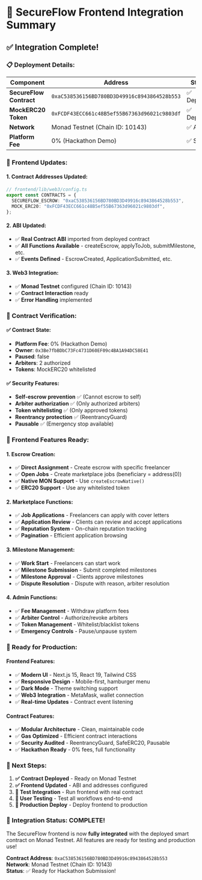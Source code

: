 # 🚀 SecureFlow Frontend Integration Summary

## ✅ **Integration Complete!**

### **📋 Deployment Details:**

| Component               | Address                                      | Status      |
| ----------------------- | -------------------------------------------- | ----------- |
| **SecureFlow Contract** | `0xaC538536156BD780BD3D49916c8943864528b553` | ✅ Deployed |
| **MockERC20 Token**     | `0xFCDF43ECC661c48B5ef55B67363d96021c9803df` | ✅ Deployed |
| **Network**             | Monad Testnet (Chain ID: 10143)              | ✅ Active   |
| **Platform Fee**        | 0% (Hackathon Demo)                          | ✅ Set      |

### **🔧 Frontend Updates:**

#### **1. Contract Addresses Updated:**

```typescript
// frontend/lib/web3/config.ts
export const CONTRACTS = {
  SECUREFLOW_ESCROW: "0xaC538536156BD780BD3D49916c8943864528b553",
  MOCK_ERC20: "0xFCDF43ECC661c48B5ef55B67363d96021c9803df",
};
```

#### **2. ABI Updated:**

- ✅ **Real Contract ABI** imported from deployed contract
- ✅ **All Functions Available** - createEscrow, applyToJob, submitMilestone, etc.
- ✅ **Events Defined** - EscrowCreated, ApplicationSubmitted, etc.

#### **3. Web3 Integration:**

- ✅ **Monad Testnet** configured (Chain ID: 10143)
- ✅ **Contract Interaction** ready
- ✅ **Error Handling** implemented

### **🧪 Contract Verification:**

#### **✅ Contract State:**

- **Platform Fee**: 0% (Hackathon Demo)
- **Owner**: `0x3Be7fbBDbC73Fc4731D60EF09c4BA1A94DC58E41`
- **Paused**: false
- **Arbiters**: 2 authorized
- **Tokens**: MockERC20 whitelisted

#### **✅ Security Features:**

- **Self-escrow prevention** ✅ (Cannot escrow to self)
- **Arbiter authorization** ✅ (Only authorized arbiters)
- **Token whitelisting** ✅ (Only approved tokens)
- **Reentrancy protection** ✅ (ReentrancyGuard)
- **Pausable** ✅ (Emergency stop available)

### **🎯 Frontend Features Ready:**

#### **1. Escrow Creation:**

- ✅ **Direct Assignment** - Create escrow with specific freelancer
- ✅ **Open Jobs** - Create marketplace jobs (beneficiary = address(0))
- ✅ **Native MON Support** - Use `createEscrowNative()`
- ✅ **ERC20 Support** - Use any whitelisted token

#### **2. Marketplace Functions:**

- ✅ **Job Applications** - Freelancers can apply with cover letters
- ✅ **Application Review** - Clients can review and accept applications
- ✅ **Reputation System** - On-chain reputation tracking
- ✅ **Pagination** - Efficient application browsing

#### **3. Milestone Management:**

- ✅ **Work Start** - Freelancers can start work
- ✅ **Milestone Submission** - Submit completed milestones
- ✅ **Milestone Approval** - Clients approve milestones
- ✅ **Dispute Resolution** - Dispute with reason, arbiter resolution

#### **4. Admin Functions:**

- ✅ **Fee Management** - Withdraw platform fees
- ✅ **Arbiter Control** - Authorize/revoke arbiters
- ✅ **Token Management** - Whitelist/blacklist tokens
- ✅ **Emergency Controls** - Pause/unpause system

### **🚀 Ready for Production:**

#### **Frontend Features:**

- ✅ **Modern UI** - Next.js 15, React 19, Tailwind CSS
- ✅ **Responsive Design** - Mobile-first, hamburger menu
- ✅ **Dark Mode** - Theme switching support
- ✅ **Web3 Integration** - MetaMask, wallet connection
- ✅ **Real-time Updates** - Contract event listening

#### **Contract Features:**

- ✅ **Modular Architecture** - Clean, maintainable code
- ✅ **Gas Optimized** - Efficient contract interactions
- ✅ **Security Audited** - ReentrancyGuard, SafeERC20, Pausable
- ✅ **Hackathon Ready** - 0% fees, full functionality

### **📝 Next Steps:**

1. **✅ Contract Deployed** - Ready on Monad Testnet
2. **✅ Frontend Updated** - ABI and addresses configured
3. **🔄 Test Integration** - Run frontend with real contract
4. **🔄 User Testing** - Test all workflows end-to-end
5. **🔄 Production Deploy** - Deploy frontend to production

### **🎉 Integration Status: COMPLETE!**

The SecureFlow frontend is now **fully integrated** with the deployed smart contract on Monad Testnet. All features are ready for testing and production use!

**Contract Address**: `0xaC538536156BD780BD3D49916c8943864528b553`  
**Network**: Monad Testnet (Chain ID: 10143)  
**Status**: ✅ Ready for Hackathon Submission!
